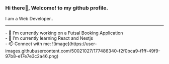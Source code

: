 ### Hi there👋, Welcome! to my github profile.
I am a Web Developer..
<hr/>
- 🔭 I’m currently working on a Futsal Booking Application <br/>
- 🌱 I’m currently learning React and Nestjs <br/>
- 📫 Connect with me: ![image](https://user-images.githubusercontent.com/50021027/177486340-f2f0bca9-f1ff-49f9-97b8-e17e7e3c2a46.png)
 <br/>

